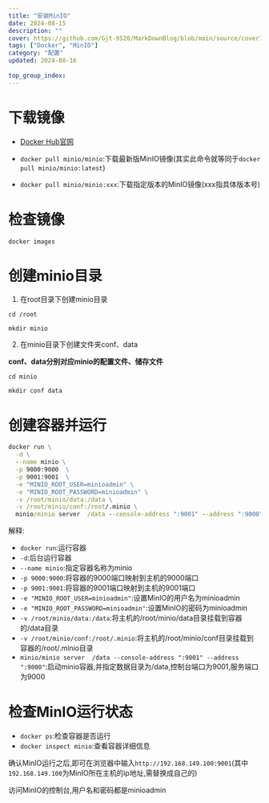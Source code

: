 ```yaml
---
title: "安装MinIO"
date: 2024-08-15
description: ""
cover: https://github.com/Gjt-9520/MarkDownBlog/blob/main/source/coverImages/Bimage-135/Bimage104.jpg?raw=true
tags: ["Docker", "MinIO"]
category: "配置"
updated: 2024-08-16
  
top_group_index: 
---
```


# 下载镜像       

- [Docker Hub官网](https://hub.docker.com/)

- `docker pull minio/minio`:下载最新版MinIO镜像(其实此命令就等同于`docker pull minio/minio:latest`)

- `docker pull minio/minio:xxx`:下载指定版本的MinIO镜像(xxx指具体版本号)

# 检查镜像

`docker images`

# 创建minio目录

1. 在root目录下创建minio目录

`cd /root`

`mkdir minio`

2. 在minio目录下创建文件夹conf、data

**conf、data分别对应minio的配置文件、储存文件**

`cd minio`

`mkdir conf data`

# 创建容器并运行

```cmd
docker run \
  -d \
  --name minio \
  -p 9000:9000  \
  -p 9001:9001  \
  -e "MINIO_ROOT_USER=minioadmin" \
  -e "MINIO_ROOT_PASSWORD=minioadmin" \
  -v /root/minio/data:/data \
  -v /root/minio/conf:/root/.minio \
  minio/minio server  /data --console-address ":9001" --address ":9000"
```

解释:
- `docker run`:运行容器
- `-d`:后台运行容器
- `--name minio`:指定容器名称为minio
- `-p 9000:9000`:将容器的9000端口映射到主机的9000端口
- `-p 9001:9001`:将容器的9001端口映射到主机的9001端口
- `-e "MINIO_ROOT_USER=minioadmin"`:设置MinIO的用户名为minioadmin
- `-e "MINIO_ROOT_PASSWORD=minioadmin"`:设置MinIO的密码为minioadmin
- `-v /root/minio/data:/data`:将主机的/root/minio/data目录挂载到容器的/data目录
- `-v /root/minio/conf:/root/.minio`:将主机的/root/minio/conf目录挂载到容器的/root/.minio目录
- `minio/minio server  /data --console-address ":9001" --address ":9000"`:启动minio容器,并指定数据目录为/data,控制台端口为9001,服务端口为9000

# 检查MinIO运行状态

- `docker ps`:检查容器是否运行
- `docker inspect minio`:查看容器详细信息

确认MinIO运行之后,即可在浏览器中输入`http://192.168.149.100:9001`(其中`192.168.149.100`为MinIO所在主机的ip地址,需替换成自己的)

访问MinIO的控制台,用户名和密码都是minioadmin